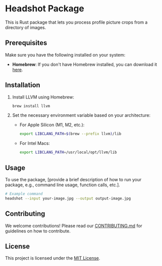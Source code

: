 # Headshot Package
This is Rust package that lets you process profile picture crops from a directory of images.

## Prerequisites

Make sure you have the following installed on your system:

- **Homebrew**: If you don't have Homebrew installed, you can download it [here](https://brew.sh/).

## Installation

1. Install LLVM using Homebrew:

   ```bash
   brew install llvm
   ```

2. Set the necessary environment variable based on your architecture:

   - For Apple Silicon (M1, M2, etc.):

     ```bash
     export LIBCLANG_PATH=$(brew --prefix llvm)/lib
     ```

   - For Intel Macs:

     ```bash
     export LIBCLANG_PATH=/usr/local/opt/llvm/lib
     ```

## Usage

To use the package, [provide a brief description of how to run your package, e.g., command line usage, function calls, etc.]. 

```bash
# Example command
headshot --input your-image.jpg --output output-image.jpg
```

## Contributing

We welcome contributions! Please read our [CONTRIBUTING.md](CONTRIBUTING.md) for guidelines on how to contribute.

## License

This project is licensed under the [MIT License](LICENSE).
